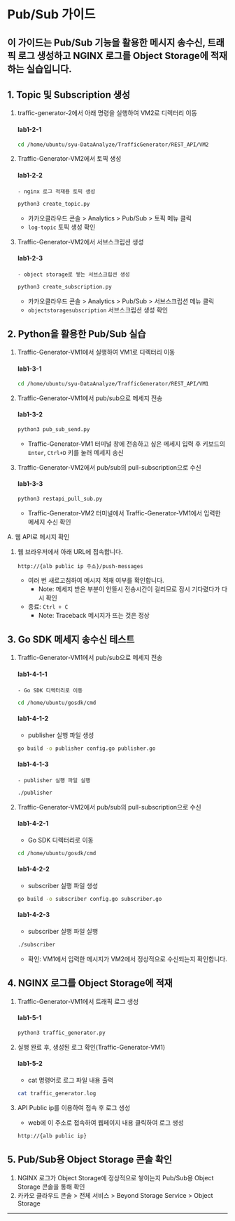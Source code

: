 
# Pub/Sub 가이드

이 가이드는 Pub/Sub 기능을 활용한 메시지 송수신, 트래픽 로그 생성하고 NGINX 로그를 Object Storage에 적재하는 실습입니다.
---

## 1. Topic 및 Subscription 생성

1. traffic-generator-2에서 아래 명령을 실행하여 VM2로 디렉터리 이동
   #### **lab1-2-1**
   ```bash
   cd /home/ubuntu/syu-DataAnalyze/TrafficGenerator/REST_API/VM2
   ```

2. Traffic-Generator-VM2에서 토픽 생성
   #### **lab1-2-2**
       - nginx 로그 적재용 토픽 생성
   ```bash
   python3 create_topic.py
   ```
    - 카카오클라우드 콘솔 > Analytics > Pub/Sub > 토픽 메뉴 클릭
    - `log-topic` 토픽 생성 확인
      
3. Traffic-Generator-VM2에서 서브스크립션 생성
   #### **lab1-2-3**
       - object storage로 쌓는 서브스크립션 생성
   ```bash
   python3 create_subscription.py
   ```
    - 카카오클라우드 콘솔 > Analytics > Pub/Sub > 서브스크립션 메뉴 클릭
    - `objectstoragesubscription` 서브스크립션 생성 확인
  

## 2. Python을 활용한 Pub/Sub 실습

1. Traffic-Generator-VM1에서 실행하여 VM1로 디렉터리 이동
   #### **lab1-3-1**
   ```bash
   cd /home/ubuntu/syu-DataAnalyze/TrafficGenerator/REST_API/VM1
   ```

2. Traffic-Generator-VM1에서 pub/sub으로 메세지 전송
   #### **lab1-3-2**
   ```bash
   python3 pub_sub_send.py
   ```
    - Traffic-Generator-VM1 터미널 창에 전송하고 싶은 메세지 입력 후 키보드의 `Enter`, `Ctrl+D` 키를 눌러 메세지 송신

3. Traffic-Generator-VM2에서 pub/sub의 pull-subscription으로 수신
    #### **lab1-3-3**
    ```bash
    python3 restapi_pull_sub.py
    ```
    - Traffic-Generator-VM2 터미널에서 Traffic-Generator-VM1에서 입력한 메세지 수신 확인


A. 웹 API로 메시지 확인

1. 웹 브라우저에서 아래 URL에 접속합니다.
    ```
    http://{alb public ip 주소}/push-messages
    ```
    - 여러 번 새로고침하여 메시지 적재 여부를 확인합니다.
        - Note: 메세지 받은 부분이 안뜰시 전송시간이 걸리므로 잠시 기다렸다가 다시 확인
    - 종료: `Ctrl + C`
        - Note: Traceback 메시지가 뜨는 것은 정상
    

## 3. Go SDK 메세지 송수신 테스트
1. Traffic-Generator-VM1에서 pub/sub으로 메세지 전송
    #### **lab1-4-1-1**
       - Go SDK 디렉터리로 이동
    ```bash
    cd /home/ubuntu/gosdk/cmd
    ```

    #### **lab1-4-1-2**
    - publisher 실행 파일 생성
    ```bash
    go build -o publisher config.go publisher.go
    ```
    #### **lab1-4-1-3**
       - publisher 실행 파일 실행
    ```bash
    ./publisher
    ```

 4. Traffic-Generator-VM2에서 pub/sub의 pull-subscription으로 수신
    #### **lab1-4-2-1**
    - Go SDK 디렉터리로 이동
    ```bash
    cd /home/ubuntu/gosdk/cmd
    ```
    #### **lab1-4-2-2**
    - subscriber 실행 파일 생성
    ```bash
    go build -o subscriber config.go subscriber.go
    ```
    #### **lab1-4-2-3**
    - subscriber 실행 파일 실행
    ```bash
    ./subscriber
    ```
    
    - 확인: VM1에서 입력한 메시지가 VM2에서 정상적으로 수신되는지 확인합니다.


## 4. NGINX 로그를 Object Storage에 적재

1. Traffic-Generator-VM1에서 트래픽 로그 생성
    #### **lab1-5-1**
    ```bash
    python3 traffic_generator.py
    ```
    
2. 실행 완료 후, 생성된 로그 확인(Traffic-Generator-VM1)
    #### **lab1-5-2**
   - cat 명령어로 로그 파일 내용 출력
    ```bash
    cat traffic_generator.log
    ```

1. API Public ip를 이용하여 접속 후 로그 생성
   - web에 이 주소로 접속하여 웹페이지 내용 클릭하여 로그 생성
   ```bash
   http://{alb public ip}
   ```
   

## 5. Pub/Sub용 Object Storage 콘솔 확인
    
1. NGINX 로그가 Object Storage에 정상적으로 쌓이는지 Pub/Sub용 Object Storage 콘솔을 통해 확인
2. 카카오 클라우드 콘솔 > 전체 서비스 > Beyond Storage Service > Object Storage

---
